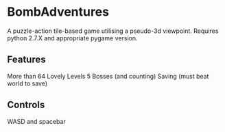 # BombAdventures
A puzzle-action tile-based game utilising a pseudo-3d viewpoint. Requires python 2.7.X and appropriate pygame version.
## Features
More than 64 Lovely Levels
5 Bosses (and counting)
Saving (must beat world to save)
## Controls
WASD and spacebar
